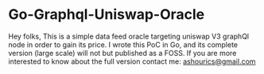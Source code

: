 # Go-Graphql-Uniswap-Oracle

Hey folks,
This is a simple data feed oracle targeting uniswap V3 graphQl node in order to gain its price.
I wrote this PoC in Go, and its complete version (large scale) will not but published as a FOSS.
If you are more interested to know about the full version contact me: ashourics@gmail.com

